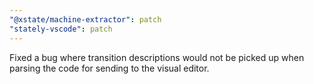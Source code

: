 ```yaml
---
"@xstate/machine-extractor": patch
"stately-vscode": patch
---
```


Fixed a bug where transition descriptions would not be picked up when parsing the code for sending to the visual editor.
